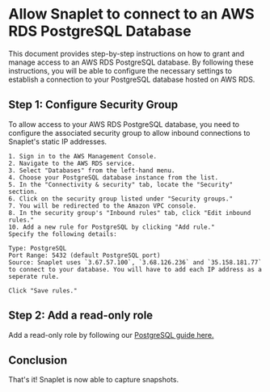 # Allow Snaplet to connect to an AWS RDS PostgreSQL Database

This document provides step-by-step instructions on how to grant and manage access to an AWS RDS PostgreSQL database. By following these instructions, you will be able to configure the necessary settings to establish a connection to your PostgreSQL database hosted on AWS RDS.

## Step 1: Configure Security Group

To allow access to your AWS RDS PostgreSQL database, you need to configure the associated security group to allow inbound connections to Snaplet's static IP addresses.

    1. Sign in to the AWS Management Console.
    2. Navigate to the AWS RDS service.
    3. Select "Databases" from the left-hand menu.
    4. Choose your PostgreSQL database instance from the list.
    5. In the "Connectivity & security" tab, locate the "Security" section.
    6. Click on the security group listed under "Security groups."
    7. You will be redirected to the Amazon VPC console.
    8. In the security group's "Inbound rules" tab, click "Edit inbound rules."
    10. Add a new rule for PostgreSQL by clicking "Add rule."
    Specify the following details:

    Type: PostgreSQL
    Port Range: 5432 (default PostgreSQL port)
    Source: Snaplet uses `3.67.57.100`, `3.68.126.236` and `35.158.181.77` to connect to your database. You will have to add each IP address as a seperate rule.

    Click "Save rules."

## Step 2: Add a read-only role

Add a read-only role by following our [PostgreSQL guide here.](guides/postgresql#create-a-read-only-role)


## Conclusion

That's it! Snaplet is now able to capture snapshots.
